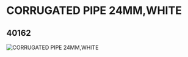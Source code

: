# CORRUGATED PIPE 24MM,WHITE
## 40162
![CORRUGATED PIPE 24MM,WHITE](https://lc-www-live-s.legocdn.com/media/bricks/5/2/4143788.jpg)